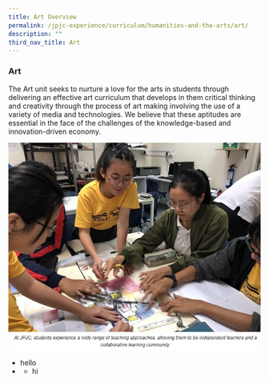 ```yaml
---
title: Art Overview
permalink: /jpjc-experience/curriculum/humanities-and-the-arts/art/
description: ""
third_nav_title: Art
---
```

### **Art**
The Art unit seeks to nurture a love for the arts in students through delivering an effective art curriculum that develops in them critical thinking and creativity through the process of art making involving the use of a variety of media and technologies. We believe that these aptitudes are essential in the face of the challenges of the knowledge-based and innovation-driven economy.

![](/images/Art1.jpg)
![](/images/art%201%20caption.jpg)

* hello
* - hi